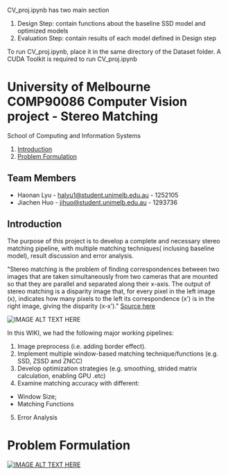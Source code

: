 CV_proj.ipynb has two main section
1. Design Step: contain functions about the baseline SSD model and optimized models
2. Evaluation Step: contain results of each model defined in Design step

To run CV_proj.ipynb, place it in the same directory of the Dataset folder. 
A CUDA Toolkit is required to run CV_proj.ipynb


# University of Melbourne COMP90086 Computer Vision project - Stereo Matching

School of Computing and Information Systems

1. [Introduction](https://github.com/Cassiel-H/Stereo-Matching)
2. [Problem Formulation](Problem-Formulation)






## Team Members

* Haonan Lyu - halyu1@student.unimelb.edu.au - 1252105
* Jiachen Huo - jihuo@student.unimelb.edu.au - 1293736

## Introduction 

The purpose of this project is to develop a complete and necessary stereo matching pipeline, with multiple matching techniques( inclusing baseline model), result discussion and error analysis.

"Stereo matching is the problem of finding correspondences between two images that are taken simultaneously from two cameras that are mounted so that they are parallel and separated along their x-axis. The output of stereo matching is a disparity image that, for every pixel in the left image (x), indicates how many pixels to the left its correspondence (x’) is in the right image, giving the disparity (x-x’)." [Source here](https://github.com/Cassiel-H/Stereo-Matching/blob/main/Stereo%20Disparity%20project.pdf)

![IMAGE ALT TEXT HERE](https://github.com/Cassiel-H/Stereo-Matching/blob/main/img/project_disparity.png)

In this WIKI, we had the following major working pipelines:
1. Image preprocess (i.e. adding border effect). 
2. Implement multiple window-based matching technique/functions (e.g. SSD, ZSSD and ZNCC)  
3. Develop optimization strategies (e.g. smoothing, strided matrix calculation, enabling GPU .etc) 
4. Examine matching accuracy with different:  
- Window Size;  
- Matching Functions 
5. Error Analysis

# Problem Formulation

[![IMAGE ALT TEXT HERE](https://user-images.githubusercontent.com/79824603/197166034-adcca6ef-aec1-4096-b9d0-0529ad9b5594.png)](https://www.youtube.com/watch?v=Sju99fQrs50&feature=youtu.be)
